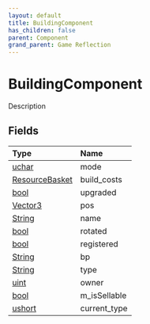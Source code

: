 ```yaml
---
layout: default
title: BuildingComponent
has_children: false
parent: Component
grand_parent: Game Reflection
---
```

# BuildingComponent
Description 

## Fields

| Type | Name |
|:----------|:--------------|
| [uchar](/riftbreaker-wiki/docs/game-reflection/enums/uchar/) | mode |
| [ResourceBasket](/riftbreaker-wiki/docs/game-reflection/classes/resource_basket/) | build_costs |
| [bool](/riftbreaker-wiki/docs/game-reflection/components/bool/) | upgraded |
| [Vector3](/riftbreaker-wiki/docs/game-reflection/classes/vector3/) | pos |
| [String](/riftbreaker-wiki/docs/game-reflection/components/string/) | name |
| [bool](/riftbreaker-wiki/docs/game-reflection/components/bool/) | rotated |
| [bool](/riftbreaker-wiki/docs/game-reflection/components/bool/) | registered |
| [String](/riftbreaker-wiki/docs/game-reflection/components/string/) | bp |
| [String](/riftbreaker-wiki/docs/game-reflection/components/string/) | type |
| [uint](/riftbreaker-wiki/docs/game-reflection/components/uint/) | owner |
| [bool](/riftbreaker-wiki/docs/game-reflection/components/bool/) | m_isSellable |
| [ushort](/riftbreaker-wiki/docs/game-reflection/enums/ushort/) | current_type |

